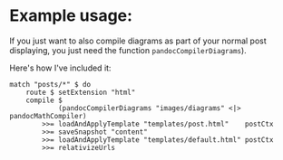 # Example usage:

If you just want to also compile diagrams as part of your normal post
displaying, you just need the function `pandocCompilerDiagrams`).

Here's how I've included it:

```
match "posts/*" $ do
    route $ setExtension "html"
    compile $ 
            (pandocCompilerDiagrams "images/diagrams" <|> pandocMathCompiler)
        >>= loadAndApplyTemplate "templates/post.html"    postCtx
        >>= saveSnapshot "content"
        >>= loadAndApplyTemplate "templates/default.html" postCtx
        >>= relativizeUrls
```
